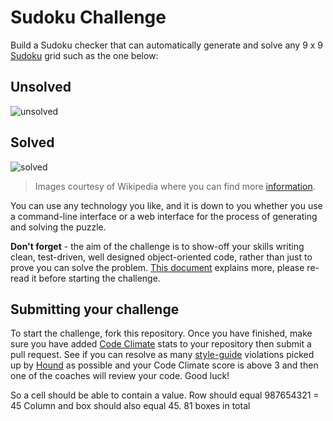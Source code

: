 # Sudoku Challenge

Build a Sudoku checker that can automatically generate and solve any 9 x 9 [Sudoku](http://en.wikipedia.org/wiki/Sudoku) grid such as the one below:

## Unsolved

![unsolved](/public/img/sudoku_unsolved.png)

## Solved

![solved](/public/img/sudoku_solved.png)

> Images courtesy of Wikipedia where you can find more [information](http://en.wikipedia.org/wiki/Sudoku).

You can use any technology you like, and it is down to you whether you use a command-line interface or a web interface for the process of generating and solving the puzzle.

**Don't forget** - the aim of the challenge is to show-off your skills writing clean, test-driven, well designed object-oriented code, rather than just to prove you can solve the problem. [This document](https://github.com/makersacademy/post_course/blob/master/Taking%20Your%20Coding%20Further.md) explains more, please re-read it before starting the challenge.

## Submitting your challenge

To start the challenge, fork this repository. Once you have finished, make sure you have added [Code Climate](https://codeclimate.com/) stats to your repository then submit a pull request. See if you can resolve as many [style-guide](https://github.com/thoughtbot/guides) violations picked up by [Hound](https://houndci.com) as possible and your Code Climate score is above 3 and then one of the coaches will review your code. Good luck!

So a cell should be able to contain a value.
Row should equal 987654321 = 45
Column and box should also equal 45.
81 boxes in total

